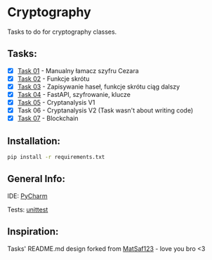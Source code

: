 # Cryptography
Tasks to do for cryptography classes.
## Tasks:
- [x] [Task 01](https://github.com/Shepard701/Cryptography/tree/main/Task_01_Caesar_Cipher) - Manualny łamacz szyfru Cezara
- [x] [Task 02](https://github.com/Shepard701/Cryptography/tree/main/Task_02_Hash_Functions) - Funkcje skrótu
- [x] [Task 03](https://github.com/Shepard701/Cryptography/tree/main/Task_03_Saving_Passwords) - Zapisywanie haseł, funkcje skrótu ciąg dalszy
- [x] [Task 04](https://github.com/Shepard701/Cryptography/tree/main/Task_04_FastAPI) - FastAPI, szyfrowanie, klucze
- [x] [Task 05](https://github.com/Shepard701/Cryptography/tree/main/Task_05_Cryptanalysis_V1) - Cryptanalysis V1
- [x] Task 06 - Cryptanalysis V2 (Task wasn't about writing code)
- [x] [Task 07](https://github.com/Shepard701/Cryptography/tree/main/Task_07_Blockchain) - Blockchain
## Installation:
```bash
pip install -r requirements.txt
```
## General Info:
IDE: [PyCharm](https://www.jetbrains.com/pycharm)

Tests: [unittest](https://docs.python.org/3/library/unittest.html)
## Inspiration:
Tasks' README.md design forked from [MatSaf123](https://github.com/MatSaf123/cryptography-classes) - love you bro <3
